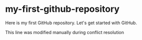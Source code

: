 # my-first-github-repository
Here is my first GitHub repository. Let's get started with GitHub.

This line was modified manually during conflict resolution